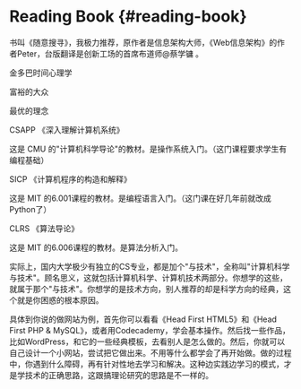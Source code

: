 # Reading Book {#reading-book}

书叫《随意搜寻》，我极力推荐，原作者是信息架构大师，《Web信息架构》的作者Peter，台版翻译是创新工场的首席布道师@蔡学镛 。

金多巴时间心理学

富裕的大众

最优的理念

CSAPP 《深入理解计算机系统》

这是 CMU 的&quot;计算机科学导论&quot;的教材。是操作系统入门。（这门课程要求学生有编程基础）

SICP 《计算机程序的构造和解释》

这是 MIT 的6.001课程的教材。是编程语言入门。（这门课在好几年前就改成Python了）

CLRS 《算法导论》

这是 MIT 的6.006课程的教材。是算法分析入门。

实际上，国内大学极少有独立的CS专业，都是加个&quot;与技术&quot;，全称叫&quot;计算机科学与技术&quot;。顾名思义，这就包括计算机科学、计算机技术两部分。你想学的这些，就属于那个&quot;与技术&quot;。你想学的是技术方向，别人推荐的却是科学方向的经典，这个就是你困惑的根本原因。

具体到你说的做网站为例，首先你可以看看《Head First HTML5》和《Head First PHP &amp; MySQL》，或者用Codecademy，学会基本操作。然后找一些作品，比如WordPress，和它的一些经典模板，去看别人是怎么做的。然后，你就可以自己设计一个小网站，尝试把它做出来。不用等什么都学会了再开始做。做的过程中，你遇到什么障碍，再有针对性地去学习和解决。这种边实践边学习的模式，才是学技术的正确思路，这跟搞理论研究的思路是不一样的。